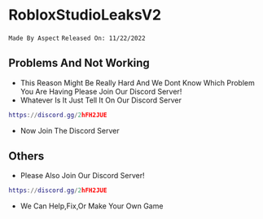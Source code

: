 # RobloxStudioLeaksV2
`Made By Aspect`
`Released On: 11/22/2022`

## Problems And Not Working
- This Reason Might Be Really Hard And We Dont Know Which Problem You Are Having Please Join Our Discord Server!
- Whatever Is It Just Tell It On Our Discord Server
```lua
https://discord.gg/2hFH2JUE
```
- Now Join The Discord Server

## Others
- Please Also Join Our Discord Server!
```lua
https://discord.gg/2hFH2JUE
```
- We Can Help,Fix,Or Make Your Own Game
